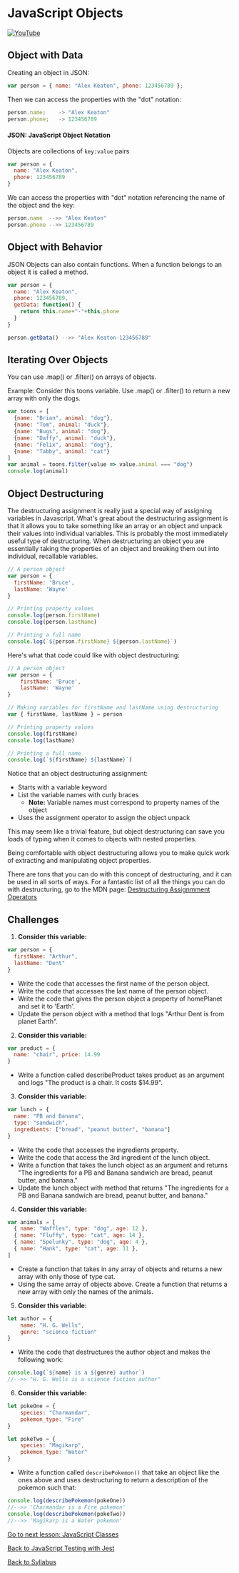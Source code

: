 # JavaScript Objects

[![YouTube](http://img.youtube.com/vi/xDmsrXDweB8/0.jpg)](https://www.youtube.com/watch?v=xDmsrXDweB8)

## Object with Data

Creating an object in JSON:

```javascript
var person = { name: "Alex Keaton", phone: 123456789 };
```

Then we can access the properties with the "dot" notation:

```javascript
person.name;    -> "Alex Keaton"
person.phone;   -> 123456789
```

#### JSON: JavaScript Object Notation

Objects are collections of `key:value` pairs

```JavaScript
var person = {
  name: "Alex Keaton",
  phone: 123456789
}
```

We can access the properties with "dot" notation referencing the name of the object and the key:

```javascript
person.name  -->> "Alex Keaton"
person.phone -->> 123456789
```

## Object with Behavior

JSON Objects can also contain functions. When a function belongs to an object it is called a method.

```javascript
var person = {
  name: "Alex Keaton",
  phone: 123456789,
  getData: function() {
    return this.name+"-"+this.phone
  }
}

person.getData() -->> "Alex Keaton-123456789"
```
## Iterating Over Objects

You can use .map() or .filter() on arrays of objects.  

Example: Consider this toons variable. Use .map() or .filter() to return a new array with only the dogs.

```JavaScript
var toons = [
  {name: "Brian", animal: "dog"},
  {name: "Tom", animal: "duck"},
  {name: "Bugs", animal: "dog"},
  {name: "Daffy", animal: "duck"},
  {name: "Felix", animal: "dog"},
  {name: "Tabby", animal: "cat"}
]
var animal = toons.filter(value => value.animal === "dog")
console.log(animal)
```

## Object Destructuring

The destructuring assignment is really just a special way of assigning variables in Javascript. What's great about the destructuring assignment is that it allows you to take something like an array or an object and unpack their values into individual variables.
This is probably the most immediately useful type of destructuring. When destructuring an object you are essentially taking the properties of an object and breaking them out into individual, recallable variables.

```JavaScript
// A person object
var person = {
  firstName: 'Bruce',
  lastName: 'Wayne'
}

// Printing property values
console.log(person.firstName)
console.log(person.lastName)

// Printing a full name
console.log(`${person.firstName} ${person.lastName}`)
```
Here's what that code could like with object destructuring:

```JavaScript
// A person object
var person = {
    firstName: 'Bruce',
    lastName: 'Wayne'
}

// Making variables for firstName and lastName using destructuring
var { firstName, lastName } = person

// Printing property values
console.log(firstName)
console.log(lastName)

// Printing a full name
console.log(`${firstName} ${lastName}`)
```

Notice that an object destructuring assignment:
- Starts with a variable keyword
- List the variable names with curly braces
  - **Note:** Variable names must correspond to property names of the object
- Uses the assignment operator to assign the object unpack

This may seem like a trivial feature, but object destructuring can save you loads of typing when it comes to objects with nested properties.

Being comfortable with object destructuring allows you to make quick work of extracting and manipulating object properties.

There are tons that you can do with this concept of destructuring, and it can be used in all sorts of ways. For a fantastic list of all the things you can do with destructuring, go to the MDN page: <a href="https://developer.mozilla.org/en-US/docs/Web/JavaScript/Reference/Operators/Destructuring_assignment" target="blank">Destructuring Assignmment Operators</a>

## Challenges

1. **Consider this variable:**

```javascript
var person = {
  firstName: "Arthur",
  lastName: "Dent"
}
```
- Write the code that accesses the first name of the person object.
- Write the code that accesses the last name of the person object.
- Write the code that gives the person object a property of homePlanet and set it to 'Earth'.
- Update the person object with a method that logs "Arthur Dent is from planet Earth".

2. **Consider this variable:**

```javascript
var product = {
  name: "chair", price: 14.99
}
```
- Write a function called describeProduct takes product as an argument and logs "The product is a chair. It costs $14.99".

3. **Consider this variable:**

```javascript
var lunch = {
  name: "PB and Banana",
  type: "sandwich",
  ingredients: ["bread", "peanut butter", "banana"]
}
```
- Write the code that accesses the ingredients property.
- Write the code that access the 3rd ingredient of the lunch object.
- Write a function that takes the lunch object as an argument and returns "The ingredients for a PB and Banana sandwich are bread, peanut butter, and banana."
- Update the lunch object with method that returns "The ingredients for a PB and Banana sandwich are bread, peanut butter, and banana."

4. **Consider this variable:**

```JavaScript
var animals = [
  { name: "Waffles", type: "dog", age: 12 },
  { name: "Fluffy", type: "cat", age: 14 },
  { name: "Spelunky", type: "dog", age: 4 },
  { name: "Hank", type: "cat", age: 11 },
]
```
- Create a function that takes in any array of objects and returns a new array with only those of type cat.
- Using the same array of objects above. Create a function that returns a new array with only the names of the animals.

5. **Consider this variable:**

```javascript
let author = {
    name: "H. G. Wells",
    genre: "science fiction"
}
```
- Write the code that destructures the author object and makes the following work:

```javascript
console.log(`${name} is a ${genre} author`)
//-->> "H. G. Wells is a science fiction author"
```
6. **Consider this variable:**

```javascript
let pokeOne = {
    species: "Charmandar",
    pokemon_type: "Fire"
}

let pokeTwo = {
    species: "Magikarp",
    pokemon_type: "Water"
}
```

- Write a function called `describePokemon()` that take an object like the ones above and uses destructuring to return a description of the pokemon such that:

```javascript
console.log(describePokemon(pokeOne))
//-->> 'Charmandar is a Fire pokemon'
console.log(describePokemon(pokeTwo))
//-->> 'Magikarp is a Water pokemon'
```

[Go to next lesson: JavaScript Classes](./classes.md)

[Back to JavaScript Testing with Jest](./jest.md)

[Back to Syllabus](../README.md)
